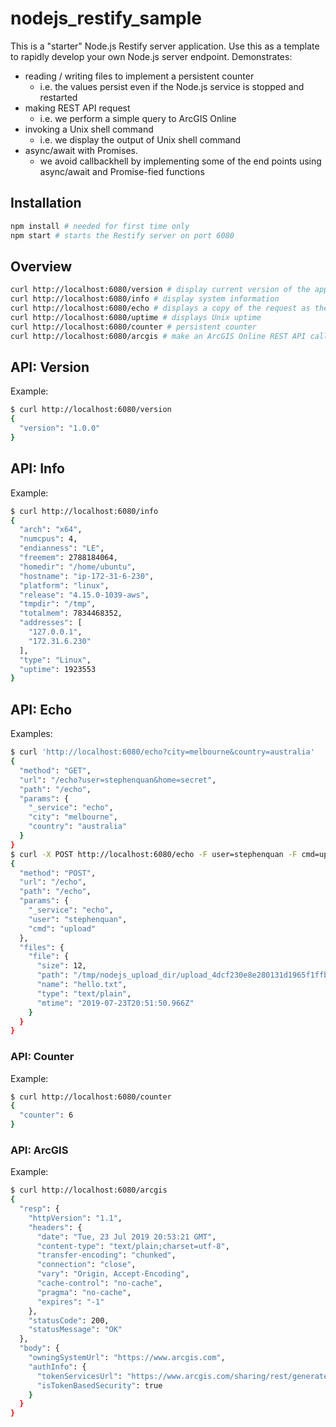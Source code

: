 # nodejs_restify_sample

This is a "starter" Node.js Restify server application.
Use this as a template to rapidly develop your own Node.js server endpoint.
Demonstrates:
 - reading / writing files to implement a persistent counter
   - i.e. the values persist even if the Node.js service is stopped and restarted
 - making REST API request
   - i.e. we perform a simple query to ArcGIS Online
 - invoking a Unix shell command
   - i.e. we display the output of Unix shell command
 - async/await with Promises.
   - we avoid callbackhell by implementing some of the end points using async/await and Promise-fied functions

## Installation

```bash
npm install # needed for first time only
npm start # starts the Restify server on port 6080
```

## Overview

```bash
curl http://localhost:6080/version # display current version of the app
curl http://localhost:6080/info # display system information
curl http://localhost:6080/echo # displays a copy of the request as the response
curl http://localhost:6080/uptime # displays Unix uptime
curl http://localhost:6080/counter # persistent counter
curl http://localhost:6080/arcgis # make an ArcGIS Online REST API call
```

## API: Version

Example:

```bash
$ curl http://localhost:6080/version
{
  "version": "1.0.0"
}
```

## API: Info

Example:

```bash
$ curl http://localhost:6080/info
{
  "arch": "x64",
  "numcpus": 4,
  "endianness": "LE",
  "freemem": 2788184064,
  "homedir": "/home/ubuntu",
  "hostname": "ip-172-31-6-230",
  "platform": "linux",
  "release": "4.15.0-1039-aws",
  "tmpdir": "/tmp",
  "totalmem": 7834468352,
  "addresses": [
    "127.0.0.1",
    "172.31.6.230"
  ],
  "type": "Linux",
  "uptime": 1923553
}
```

## API: Echo

Examples:

```bash
$ curl 'http://localhost:6080/echo?city=melbourne&country=australia'
{
  "method": "GET",
  "url": "/echo?user=stephenquan&home=secret",
  "path": "/echo",
  "params": {
    "_service": "echo",
    "city": "melbourne",
    "country": "australia"
  }
}
$ curl -X POST http://localhost:6080/echo -F user=stephenquan -F cmd=upload -F file=@/tmp/hello.txt
{
  "method": "POST",
  "url": "/echo",
  "path": "/echo",
  "params": {
    "_service": "echo",
    "user": "stephenquan",
    "cmd": "upload"
  },
  "files": {
    "file": {
      "size": 12,
      "path": "/tmp/nodejs_upload_dir/upload_4dcf230e8e280131d1965f1ffbaf6639",
      "name": "hello.txt",
      "type": "text/plain",
      "mtime": "2019-07-23T20:51:50.966Z"
    }
  }
}
```

### API: Counter

Example:

```bash
$ curl http://localhost:6080/counter
{
  "counter": 6
}
```

### API: ArcGIS

Example:

```bash
$ curl http://localhost:6080/arcgis
{
  "resp": {
    "httpVersion": "1.1",
    "headers": {
      "date": "Tue, 23 Jul 2019 20:53:21 GMT",
      "content-type": "text/plain;charset=utf-8",
      "transfer-encoding": "chunked",
      "connection": "close",
      "vary": "Origin, Accept-Encoding",
      "cache-control": "no-cache",
      "pragma": "no-cache",
      "expires": "-1"
    },
    "statusCode": 200,
    "statusMessage": "OK"
  },
  "body": {
    "owningSystemUrl": "https://www.arcgis.com",
    "authInfo": {
      "tokenServicesUrl": "https://www.arcgis.com/sharing/rest/generateToken",
      "isTokenBasedSecurity": true
    }
  }
}
```





